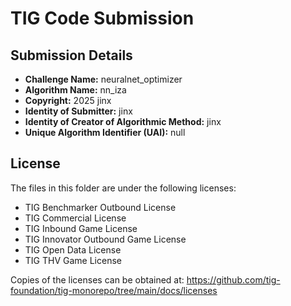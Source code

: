 # TIG Code Submission

## Submission Details

* **Challenge Name:** neuralnet_optimizer
* **Algorithm Name:** nn_iza
* **Copyright:** 2025 jinx
* **Identity of Submitter:** jinx
* **Identity of Creator of Algorithmic Method:** jinx
* **Unique Algorithm Identifier (UAI):** null

## License

The files in this folder are under the following licenses:
* TIG Benchmarker Outbound License
* TIG Commercial License
* TIG Inbound Game License
* TIG Innovator Outbound Game License
* TIG Open Data License
* TIG THV Game License

Copies of the licenses can be obtained at:
https://github.com/tig-foundation/tig-monorepo/tree/main/docs/licenses